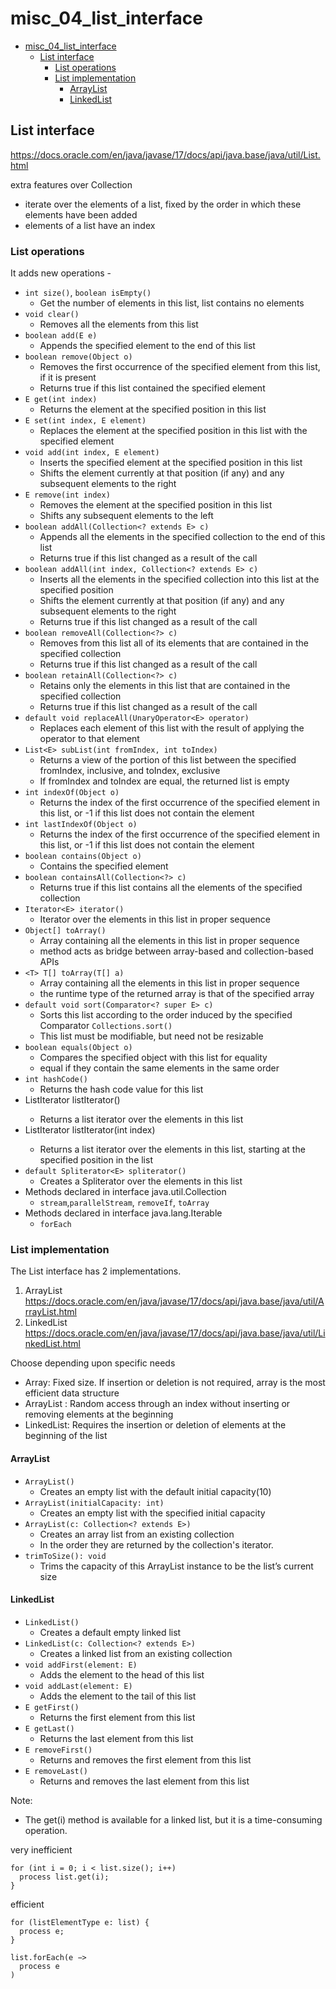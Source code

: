 # misc_04_list_interface

<!-- TOC -->
* [misc_04_list_interface](#misc_04_list_interface)
  * [List interface](#list-interface)
    * [List operations](#list-operations)
    * [List implementation](#list-implementation)
      * [ArrayList](#arraylist)
      * [LinkedList](#linkedlist)
<!-- TOC -->

## List interface

https://docs.oracle.com/en/java/javase/17/docs/api/java.base/java/util/List.html

extra features over Collection
- iterate over the elements of a list, fixed by the order in which these elements have been added
- elements of a list have an index

### List operations
It adds new operations -
- `int size()`, `boolean isEmpty()`
  - Get the number of elements in this list, list contains no elements
- `void clear()`
  - Removes all the elements from this list
- `boolean add(E e)`
  - Appends the specified element to the end of this list
- `boolean remove(Object o)`
  - Removes the first occurrence of the specified element from this list, if it is present
  - Returns true if this list contained the specified element
- `E get(int index)`
  - Returns the element at the specified position in this list
- `E set(int index, E element)`
  - Replaces the element at the specified position in this list with the specified element
- `void add(int index, E element)`
  - Inserts the specified element at the specified position in this list
  - Shifts the element currently at that position (if any) and any subsequent elements to the right
- `E remove(int index)`
  - Removes the element at the specified position in this list
  - Shifts any subsequent elements to the left
- `boolean addAll(Collection<? extends E> c)`
  - Appends all the elements in the specified collection to the end of this list
  - Returns true if this list changed as a result of the call
- `boolean addAll(int index, Collection<? extends E> c)`
  - Inserts all the elements in the specified collection into this list at the specified position
  - Shifts the element currently at that position (if any) and any subsequent elements to the right
  - Returns true if this list changed as a result of the call
- `boolean removeAll(Collection<?> c)`
  - Removes from this list all of its elements that are contained in the specified collection
  - Returns true if this list changed as a result of the call
- `boolean retainAll(Collection<?> c)`
  - Retains only the elements in this list that are contained in the specified collection
  - Returns true if this list changed as a result of the call
- `default void replaceAll(UnaryOperator<E> operator)`
  - Replaces each element of this list with the result of applying the operator to that element
- `List<E> subList(int fromIndex, int toIndex)`
  - Returns a view of the portion of this list between the specified fromIndex, inclusive, and toIndex, exclusive
  - If fromIndex and toIndex are equal, the returned list is empty
- `int indexOf(Object o)`
  - Returns the index of the first occurrence of the specified element in this list, or -1 if this list does not contain the element
- `int lastIndexOf(Object o)`
  - Returns the index of the first occurrence of the specified element in this list, or -1 if this list does not contain the element
- `boolean contains(Object o)`
  - Contains the specified element
- `boolean containsAll(Collection<?> c)`
  - Returns true if this list contains all the elements of the specified collection
- `Iterator<E> iterator()`
  - Iterator over the elements in this list in proper sequence
- `Object[] toArray()`
  - Array containing all the elements in this list in proper sequence
  - method acts as bridge between array-based and collection-based APIs
- `<T> T[] toArray(T[] a)`
  - Array containing all the elements in this list in proper sequence
  - the runtime type of the returned array is that of the specified array
- `default void sort(Comparator<? super E> c)`
  - Sorts this list according to the order induced by the specified Comparator `Collections.sort()`
  - This list must be modifiable, but need not be resizable
- `boolean equals(Object o)`
  - Compares the specified object with this list for equality
  - equal if they contain the same elements in the same order
- `int hashCode()`
  - Returns the hash code value for this list
- ListIterator<E> listIterator()
  - Returns a list iterator over the elements in this list 
- ListIterator<E> listIterator(int index)
  - Returns a list iterator over the elements in this list, starting at the specified position in the list
- `default Spliterator<E> spliterator()`
  - Creates a Spliterator over the elements in this list
- Methods declared in interface java.util.Collection
  - `stream`,`parallelStream`, `removeIf`, `toArray`
- Methods declared in interface java.lang.Iterable
  - `forEach`

### List implementation

The List interface has 2 implementations.
1. ArrayList https://docs.oracle.com/en/java/javase/17/docs/api/java.base/java/util/ArrayList.html
2. LinkedList https://docs.oracle.com/en/java/javase/17/docs/api/java.base/java/util/LinkedList.html

Choose depending upon specific needs
- Array: Fixed size. If insertion or deletion is not required, array is the most efficient data structure
- ArrayList : Random access through an index without inserting or removing elements at the beginning
- LinkedList: Requires the insertion or deletion of elements at the beginning of the list

#### ArrayList
- `ArrayList()`
  - Creates an empty list with the default initial capacity(10)
- `ArrayList(initialCapacity: int)`
  - Creates an empty list with the specified initial capacity
- `ArrayList(c: Collection<? extends E>)`
  - Creates an array list from an existing collection
  - In the order they are returned by the collection's iterator.
- `trimToSize(): void`
  - Trims the capacity of this ArrayList instance to be the list’s current size

#### LinkedList
- `LinkedList()`
  - Creates a default empty linked list
- `LinkedList(c: Collection<? extends E>)`
  - Creates a linked list from an existing collection
- `void addFirst(element: E)`
  - Adds the element to the head of this list
- `void addLast(element: E)`
  - Adds the element to the tail of this list
- `E getFirst()`
  - Returns the first element from this list
- `E getLast()`
  - Returns the last element from this list
- `E removeFirst()`
  - Returns and removes the first element from this list
- `E removeLast()`
  - Returns and removes the last element from this list

Note:
- The get(i) method is available for a linked list, but it is a time-consuming operation.

very inefficient 
```
for (int i = 0; i < list.size(); i++) 
  process list.get(i);
}
```

efficient
```
for (listElementType e: list) { 
  process e;
}
```
```
list.forEach(e −>
  process e
)
```

